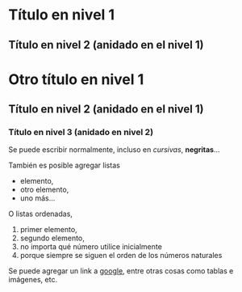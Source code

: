 # Título en nivel 1
## Título en nivel 2 (anidado en el nivel 1)

# Otro título en nivel 1
## Título en nivel 2 (anidado en el nivel 1)
### Título en nivel 3 (anidado en nivel 2)

Se puede escribir normalmente, incluso en _cursivas_, **negritas**...

También es posible agregar listas
- elemento,
- otro elemento,
- uno más...

O listas ordenadas, 
1. primer elemento,
1. segundo elemento,
5. no importa qué número utilice inicialmente
8. porque siempre se siguen el orden de los números naturales

Se puede agregar un link a [google](https://google.com), entre otras cosas como tablas e imágenes, etc.
